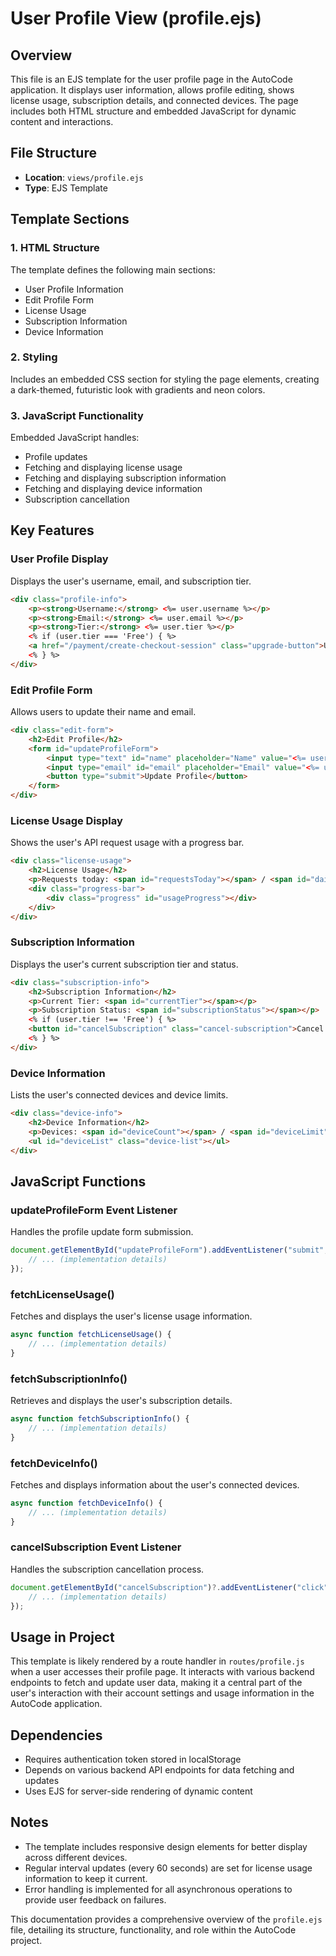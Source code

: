 # User Profile View (profile.ejs)

## Overview

This file is an EJS template for the user profile page in the AutoCode application. It displays user information, allows profile editing, shows license usage, subscription details, and connected devices. The page includes both HTML structure and embedded JavaScript for dynamic content and interactions.

## File Structure

- **Location**: `views/profile.ejs`
- **Type**: EJS Template

## Template Sections

### 1. HTML Structure

The template defines the following main sections:

- User Profile Information
- Edit Profile Form
- License Usage
- Subscription Information
- Device Information

### 2. Styling

Includes an embedded CSS section for styling the page elements, creating a dark-themed, futuristic look with gradients and neon colors.

### 3. JavaScript Functionality

Embedded JavaScript handles:

- Profile updates
- Fetching and displaying license usage
- Fetching and displaying subscription information
- Fetching and displaying device information
- Subscription cancellation

## Key Features

### User Profile Display

Displays the user's username, email, and subscription tier.

```html
<div class="profile-info">
    <p><strong>Username:</strong> <%= user.username %></p>
    <p><strong>Email:</strong> <%= user.email %></p>
    <p><strong>Tier:</strong> <%= user.tier %></p>
    <% if (user.tier === 'Free') { %>
    <a href="/payment/create-checkout-session" class="upgrade-button">Upgrade to Premium</a>
    <% } %>
</div>
```

### Edit Profile Form

Allows users to update their name and email.

```html
<div class="edit-form">
    <h2>Edit Profile</h2>
    <form id="updateProfileForm">
        <input type="text" id="name" placeholder="Name" value="<%= user.name || user.username %>" />
        <input type="email" id="email" placeholder="Email" value="<%= user.email %>" />
        <button type="submit">Update Profile</button>
    </form>
</div>
```

### License Usage Display

Shows the user's API request usage with a progress bar.

```html
<div class="license-usage">
    <h2>License Usage</h2>
    <p>Requests today: <span id="requestsToday"></span> / <span id="dailyLimit"></span></p>
    <div class="progress-bar">
        <div class="progress" id="usageProgress"></div>
    </div>
</div>
```

### Subscription Information

Displays the user's current subscription tier and status.

```html
<div class="subscription-info">
    <h2>Subscription Information</h2>
    <p>Current Tier: <span id="currentTier"></span></p>
    <p>Subscription Status: <span id="subscriptionStatus"></span></p>
    <% if (user.tier !== 'Free') { %>
    <button id="cancelSubscription" class="cancel-subscription">Cancel Subscription</button>
    <% } %>
</div>
```

### Device Information

Lists the user's connected devices and device limits.

```html
<div class="device-info">
    <h2>Device Information</h2>
    <p>Devices: <span id="deviceCount"></span> / <span id="deviceLimit"></span></p>
    <ul id="deviceList" class="device-list"></ul>
</div>
```

## JavaScript Functions

### updateProfileForm Event Listener

Handles the profile update form submission.

```javascript
document.getElementById("updateProfileForm").addEventListener("submit", async (e) => {
    // ... (implementation details)
});
```

### fetchLicenseUsage()

Fetches and displays the user's license usage information.

```javascript
async function fetchLicenseUsage() {
    // ... (implementation details)
}
```

### fetchSubscriptionInfo()

Retrieves and displays the user's subscription details.

```javascript
async function fetchSubscriptionInfo() {
    // ... (implementation details)
}
```

### fetchDeviceInfo()

Fetches and displays information about the user's connected devices.

```javascript
async function fetchDeviceInfo() {
    // ... (implementation details)
}
```

### cancelSubscription Event Listener

Handles the subscription cancellation process.

```javascript
document.getElementById("cancelSubscription")?.addEventListener("click", async () => {
    // ... (implementation details)
});
```

## Usage in Project

This template is likely rendered by a route handler in `routes/profile.js` when a user accesses their profile page. It interacts with various backend endpoints to fetch and update user data, making it a central part of the user's interaction with their account settings and usage information in the AutoCode application.

## Dependencies

- Requires authentication token stored in localStorage
- Depends on various backend API endpoints for data fetching and updates
- Uses EJS for server-side rendering of dynamic content

## Notes

- The template includes responsive design elements for better display across different devices.
- Regular interval updates (every 60 seconds) are set for license usage information to keep it current.
- Error handling is implemented for all asynchronous operations to provide user feedback on failures.

This documentation provides a comprehensive overview of the `profile.ejs` file, detailing its structure, functionality, and role within the AutoCode project.